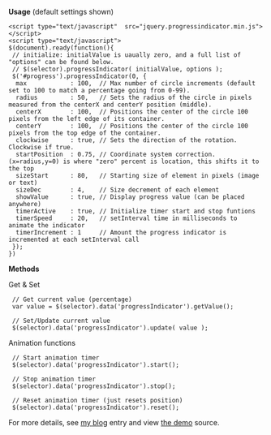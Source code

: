 **Usage** (default settings shown)

    <script type="text/javascript"  src="jquery.progressindicator.min.js"></script>
    <script type="text/javascript">
    $(document).ready(function(){
     // initialize: initialValue is uaually zero, and a full list of "options" can be found below.
     // $(selector).progressIndicator( initialValue, options );
     $('#progress').progressIndicator(0, {
      max            : 100,  // Max number of circle increments (default set to 100 to match a percentage going from 0-99).
      radius         : 50,   //	Sets the radius of the circle in pixels measured from the centerX and centerY position (middle).
      centerX        : 100,  // Positions the center of the circle 100 pixels from the left edge of its container.
      centerY        : 100,  // Positions the center of the circle 100 pixels from the top edge of the container.
      clockwise      : true, // Sets the direction of the rotation. Clockwise if true.
      startPosition  : 0.75, // Coordinate system correction. (x=radius,y=0) is where "zero" percent is location, this shifts it to the top
      sizeStart      : 80,   // Starting size of element in pixels (image or text)
      sizeDec        : 4,    // Size decrement of each element
      showValue      : true, // Display progress value (can be placed anywhere)
      timerActive    : true, // Initialize timer start and stop funtions
      timerSpeed     : 20,   // setInterval time in milliseconds to animate the indicator
      timerIncrement : 1     // Amount the progress indicator is incremented at each setInterval call
     });
    })

**Methods**

Get & Set

     // Get current value (percentage)
     var value = $(selector).data('progressIndicator').getValue();
 
     // Set/Update current value
     $(selector).data('progressIndicator').update( value );

Animation functions

     // Start animation timer
     $(selector).data('progressIndicator').start();
 
     // Stop animation timer
     $(selector).data('progressIndicator').stop();
 
     // Reset animation timer (just resets position)
     $(selector).data('progressIndicator').reset();

For more details, see [my blog][1] entry and view [the demo][2] source.


  [1]: http://wowmotty.blogspot.com/2010/06/dynamic-progress-indicator.html
  [2]: http://mottie.github.com/progressIndicator/index.html
